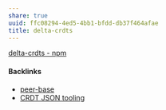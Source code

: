 ```yaml
---
share: true
uuid: ffc08294-4ed5-4bb1-bfdd-db37f464afae
title: delta-crdts
---
```

[delta-crdts - npm](https://www.npmjs.com/package/delta-crdts)

#### Backlinks

* [peer-base](/c0ee1c48-b251-4adf-941c-ce0ec74dc2a6)
* [CRDT JSON tooling](/6b039d8a-9e0a-4edb-8e41-632912884375)